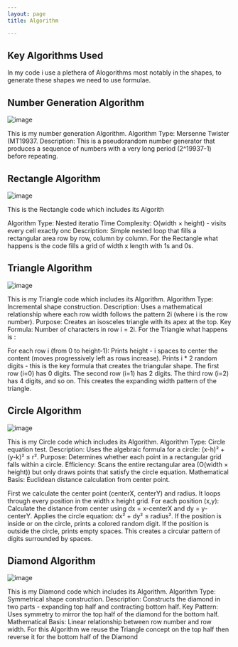 ```yaml
---
layout: page
title: Algorithm

---
```

## Key Algorithms Used

  In my code i use a plethera of Alogorithms most notably in the shapes, to generate these shapes we need to use formulae.

## Number Generation Algorithm

  ![image](https://github.com/user-attachments/assets/26f3b05f-5a65-4806-9263-47c2b12a788f)

  This is my number generation Algorithm.
Algorithm Type: Mersenne Twister (MT19937.
Description: This is a pseudorandom number generator that produces a sequence of numbers with a very long period (2^19937-1) before repeating.

## Rectangle Algorithm

![image](https://github.com/user-attachments/assets/5a42907e-43fe-47b5-9510-bafc9f849fa5)

This is the Rectangle code which includes its Algorith

Algorithm Type: Nested iteratio
Time Complexity: O(width × height) - visits every cell exactly onc
Description: Simple nested loop that fills a rectangular area row by row, column by column.
For the Rectangle what happens is the code fills a grid of width x length with 1s and 0s.

## Triangle Algorithm

![image](https://github.com/user-attachments/assets/894871c8-642b-4443-9578-4efdb7ac741a)

This is my Triangle code which includes its Algorithm.
Algorithm Type: Incremental shape construction.
Description: Uses a mathematical relationship where each row width follows the pattern 2i (where i is the row number).
Purpose: Creates an isosceles triangle with its apex at the top.
Key Formula: Number of characters in row i = 2i.
For the Triangle what happens is :

For each row i (from 0 to height-1):
Prints height - i spaces to center the content (moves progressively left as rows increase).
Prints i * 2 random digits - this is the key formula that creates the triangular shape.
The first row (i=0) has 0 digits.
The second row (i=1) has 2 digits.
The third row (i=2) has 4 digits, and so on.
This creates the expanding width pattern of the triangle.

## Circle Algorithm

![image](https://github.com/user-attachments/assets/60364d00-3830-492a-a7fc-99b13df78a57)

This is my Circle code which includes its Algorithm.
Algorithm Type: Circle equation test.
Description: Uses the algebraic formula for a circle: (x-h)² + (y-k)² ≤ r².
Purpose: Determines whether each point in a rectangular grid falls within a circle.
Efficiency: Scans the entire rectangular area (O(width × height)) but only draws points that satisfy the circle equation.
Mathematical Basis: Euclidean distance calculation from center point.

First we calculate the center point (centerX, centerY) and radius.
It loops through every position in the width x height grid.
For each position (x,y):
    Calculate the distance from center using dx = x-centerX and dy = y-centerY.
    Applies the circle equation: dx² + dy² ≤ radius².
    If the position is inside or on the circle, prints a colored random digit.
    If the position is outside the circle, prints empty spaces.
    This creates a circular pattern of digits surrounded by spaces.

 ## Diamond Algorithm 

  ![image](https://github.com/user-attachments/assets/63bca20a-a311-436a-a86f-8253677e5ddd)



This is my Diamond code which includes its Algorithm.
Algorithm Type: Symmetrical shape construction.
Description: Constructs the diamond in two parts - expanding top half and contracting bottom half.
Key Pattern: Uses symmetry to mirror the top half of the diamond for the bottom half.
Mathematical Basis: Linear relationship between row number and row width.
For this Algorithm we reuse the Triangle concept on the top half then reverse it for the bottom half of the Diamond

    










